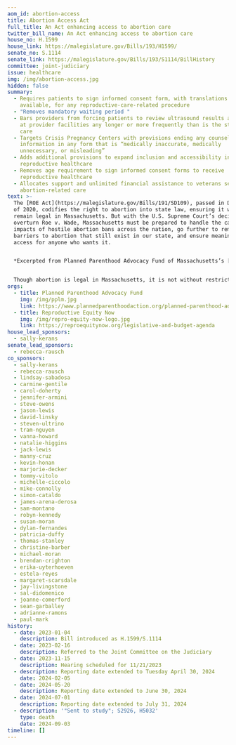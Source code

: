```yaml
---
aom_id: abortion-access
title: Abortion Access Act
full_title: An Act enhancing access to abortion care
twitter_bill_name: An Act enhancing access to abortion care
house_no: H.1599
house_link: https://malegislature.gov/Bills/193/H1599/
senate_no: S.1114
senate_link: https://malegislature.gov/Bills/193/S1114/BillHistory
committee: joint-judiciary
issue: healthcare
img: /img/abortion-access.jpg
hidden: false
summary:
  - Requires patients to sign informed consent form, with translations
    available, for any reproductive-care-related procedure
  - "Removes mandatory waiting period "
  - Bars providers from forcing patients to review ultrasound results and appear
    at provider facilities any longer or more frequently than is the standard of
    care
  - Targets Crisis Pregnancy Centers with provisions ending any counseling or
    information in any form that is “medically inaccurate, medically
    unnecessary, or misleading”
  - Adds additional provisions to expand inclusion and accessibility in
    reproductive healthcare
  - Removes age requirement to sign informed consent forms to receive
    reproductive healthcare
  - Allocates support and unlimited financial assistance to veterans seeking
    abortion-related care
text: >-
  The [ROE Act](https://malegislature.gov/Bills/191/SD109), passed in December
  of 2020, codifies the right to abortion into state law, ensuring it will
  remain legal in Massachusetts. But with the U.S. Supreme Court’s decision to
  overturn Roe v. Wade, Massachusetts must be prepared to handle the cascading
  impacts of hostile abortion bans across the nation, go further to remove
  barriers to abortion that still exist in our state, and ensure meaningful
  access for anyone who wants it.


  *Excerpted from Planned Parenthood Advocacy Fund of Massachusetts’s [Legislative Agenda](https://www.plannedparenthoodaction.org/planned-parenthood-advocacy-fund-massachusetts-inc/issues/leg-agenda)*


  Though abortion is legal in Massachusetts, it is not without restriction. This bill would further remove medically unnecessary barriers to abortion that often delay and/or stigmatize abortion care including several TRAP policies like unnecessary waiting periods for health-related information, ultrasounds inconsistent with the standard of care and review, and medically unnecessary regulations on facilities. It would also require the Department of Public Health to publicize information on where residents can find legitimate reproductive health care providers and invest in public education efforts to combat mis- and dis-information from anti-abortion organizations targeting pregnant people.
orgs:
  - title: Planned Parenthood Advocacy Fund
    img: /img/pplm.jpg
    link: https://www.plannedparenthoodaction.org/planned-parenthood-advocacy-fund-massachusetts-inc/issues/leg-agenda
  - title: Reproductive Equity Now
    img: /img/repro-equity-now-logo.jpg
    link: https://reproequitynow.org/legislative-and-budget-agenda
house_lead_sponsors:
  - sally-kerans
senate_lead_sponsors:
  - rebecca-rausch
co_sponsors:
  - sally-kerans
  - rebecca-rausch
  - lindsay-sabadosa
  - carmine-gentile
  - carol-doherty
  - jennifer-armini
  - steve-owens
  - jason-lewis
  - david-linsky
  - steven-ultrino
  - tram-nguyen
  - vanna-howard
  - natalie-higgins
  - jack-lewis
  - manny-cruz
  - kevin-honan
  - marjorie-decker
  - tommy-vitolo
  - michelle-ciccolo
  - mike-connolly
  - simon-cataldo
  - james-arena-derosa
  - sam-montano
  - robyn-kennedy
  - susan-moran
  - dylan-fernandes
  - patricia-duffy
  - thomas-stanley
  - christine-barber
  - michael-moran
  - brendan-crighton
  - erika-uyterhoeven
  - estela-reyes
  - margaret-scarsdale
  - jay-livingstone
  - sal-didomenico
  - joanne-comerford
  - sean-garballey
  - adrianne-ramons
  - paul-mark
history:
  - date: 2023-01-04
    description: Bill introduced as H.1599/S.1114
  - date: 2023-02-16
    description: Referred to the Joint Committee on the Judiciary
  - date: 2023-11-15
    description: Hearing scheduled for 11/21/2023
  - description: Reporting date extended to Tuesday April 30, 2024
    date: 2024-02-05
  - date: 2024-05-20
    description: Reporting date extended to June 30, 2024
  - date: 2024-07-01
    description: Reporting date extended to July 31, 2024
  - description: '"Sent to study"; S2926, H5032'
    type: death
    date: 2024-09-03
timeline: []
---
```

